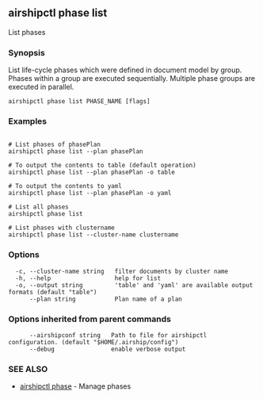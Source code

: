 ## airshipctl phase list

List phases

### Synopsis

List life-cycle phases which were defined in document model by group.
Phases within a group are executed sequentially. Multiple phase groups
are executed in parallel.


```
airshipctl phase list PHASE_NAME [flags]
```

### Examples

```

# List phases of phasePlan
airshipctl phase list --plan phasePlan

# To output the contents to table (default operation)
airshipctl phase list --plan phasePlan -o table

# To output the contents to yaml
airshipctl phase list --plan phasePlan -o yaml

# List all phases
airshipctl phase list

# List phases with clustername
airshipctl phase list --cluster-name clustername

```

### Options

```
  -c, --cluster-name string   filter documents by cluster name
  -h, --help                  help for list
  -o, --output string         'table' and 'yaml' are available output formats (default "table")
      --plan string           Plan name of a plan
```

### Options inherited from parent commands

```
      --airshipconf string   Path to file for airshipctl configuration. (default "$HOME/.airship/config")
      --debug                enable verbose output
```

### SEE ALSO

* [airshipctl phase](airshipctl_phase.md)	 - Manage phases

